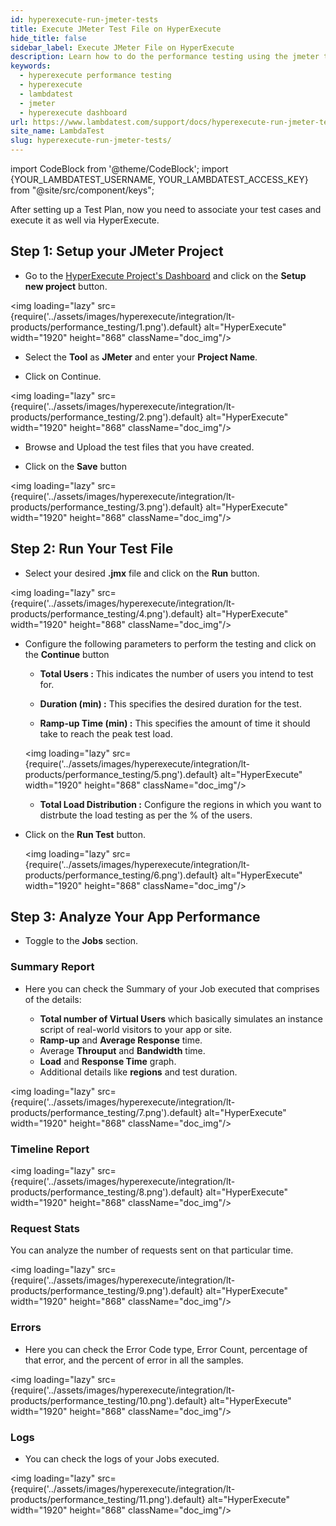 ```yaml
---
id: hyperexecute-run-jmeter-tests
title: Execute JMeter Test File on HyperExecute
hide_title: false
sidebar_label: Execute JMeter File on HyperExecute
description: Learn how to do the performance testing using the jmeter tests
keywords:
  - hyperexecute performance testing
  - hyperexecute
  - lambdatest
  - jmeter
  - hyperexecute dashboard
url: https://www.lambdatest.com/support/docs/hyperexecute-run-jmeter-tests/
site_name: LambdaTest
slug: hyperexecute-run-jmeter-tests/
---
```


import CodeBlock from '@theme/CodeBlock';
import {YOUR_LAMBDATEST_USERNAME, YOUR_LAMBDATEST_ACCESS_KEY} from "@site/src/component/keys";

<script type="application/ld+json"
      dangerouslySetInnerHTML={{ __html: JSON.stringify({
       "@context": "https://schema.org",
        "@type": "BreadcrumbList",
        "itemListElement": [{
          "@type": "ListItem",
          "position": 1,
          "name": "Home",
          "item": "https://www.lambdatest.com"
        },{
          "@type": "ListItem",
          "position": 2,
          "name": "Products Integration",
          "item": "https://www.lambdatest.com/support/docs/"
        },{
          "@type": "ListItem",
          "position": 3,
          "name": "Performance Testing",
          "item": "https://www.lambdatest.com/support/docs/hyperexecute-run-jmeter-tests/"
        }]
      })
    }}
></script>

After setting up a Test Plan, now you need to associate your test cases and execute it as well via HyperExecute.

## Step 1: Setup your JMeter Project

- Go to the [HyperExecute Project's Dashboard](https://hyperexecute.lambdatest.com/hyperexecute/projects) and click on the **Setup new project** button.

<img loading="lazy" src={require('../assets/images/hyperexecute/integration/lt-products/performance_testing/1.png').default} alt="HyperExecute"  width="1920" height="868" className="doc_img"/>

- Select the **Tool** as **JMeter** and enter your **Project Name**.

- Click on Continue.

<img loading="lazy" src={require('../assets/images/hyperexecute/integration/lt-products/performance_testing/2.png').default} alt="HyperExecute"  width="1920" height="868" className="doc_img"/>

- Browse and Upload the test files that you have created.

- Click on the **Save** button

<img loading="lazy" src={require('../assets/images/hyperexecute/integration/lt-products/performance_testing/3.png').default} alt="HyperExecute"  width="1920" height="868" className="doc_img"/>

## Step 2: Run Your Test File

- Select your desired **.jmx** file and click on the **Run** button.

<img loading="lazy" src={require('../assets/images/hyperexecute/integration/lt-products/performance_testing/4.png').default} alt="HyperExecute"  width="1920" height="868" className="doc_img"/>

- Configure the following parameters to perform the testing and click on the **Continue** button

  - **Total Users :** This indicates the number of users you intend to test for.

  - **Duration (min) :** This specifies the desired duration for the test.
  
  - **Ramp-up Time (min) :** This specifies the amount of time it should take to reach the peak test load.

  <img loading="lazy" src={require('../assets/images/hyperexecute/integration/lt-products/performance_testing/5.png').default} alt="HyperExecute"  width="1920" height="868" className="doc_img"/>

  - **Total Load Distribution :** Configure the regions in which you want to distrbute the load testing as per the % of the users.

- Click on the **Run Test** button.

  <img loading="lazy" src={require('../assets/images/hyperexecute/integration/lt-products/performance_testing/6.png').default} alt="HyperExecute"  width="1920" height="868" className="doc_img"/>

## Step 3: Analyze Your App Performance

- Toggle to the **Jobs** section.

### Summary Report

- Here you can check the Summary of your Job executed that comprises of the details:

  - **Total number of Virtual Users** which basically simulates an instance script of real-world visitors to your app or site.
  - **Ramp-up** and **Average Response** time.
  - Average **Throuput** and **Bandwidth** time.
  - **Load** and **Response Time** graph.
  - Additional details like **regions** and test duration.
  
<img loading="lazy" src={require('../assets/images/hyperexecute/integration/lt-products/performance_testing/7.png').default} alt="HyperExecute"  width="1920" height="868" className="doc_img"/>

### Timeline Report

<img loading="lazy" src={require('../assets/images/hyperexecute/integration/lt-products/performance_testing/8.png').default} alt="HyperExecute"  width="1920" height="868" className="doc_img"/>

### Request Stats

You can analyze the number of requests sent on that particular time.

<img loading="lazy" src={require('../assets/images/hyperexecute/integration/lt-products/performance_testing/9.png').default} alt="HyperExecute"  width="1920" height="868" className="doc_img"/>

### Errors
- Here you can check the Error Code type, Error Count, percentage of that error, and the percent of error in all the samples.

<img loading="lazy" src={require('../assets/images/hyperexecute/integration/lt-products/performance_testing/10.png').default} alt="HyperExecute"  width="1920" height="868" className="doc_img"/>

### Logs
- You can check the logs of your Jobs executed.

<img loading="lazy" src={require('../assets/images/hyperexecute/integration/lt-products/performance_testing/11.png').default} alt="HyperExecute"  width="1920" height="868" className="doc_img"/>